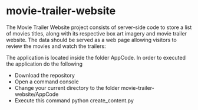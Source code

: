 # movie-trailer-website
The Movie Trailer Website project consists of server-side code to store a list of movies titles, along with its 
respective box art imagery and movie trailer website. The data should be served as a web page allowing visitors 
to review the movies and watch the trailers:

The application is located inside the folder AppCode. In order to executed the application do the following
- Download the repository
- Open a command console
- Change your current directory to the folder movie-trailer-website/AppCode
- Execute this command python create_content.py
